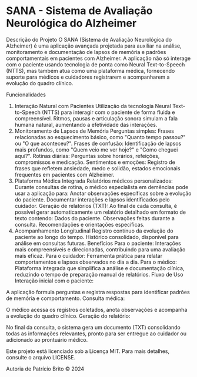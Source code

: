 # SANA - Sistema de Avaliação Neurológica do Alzheimer

Descrição do Projeto
O SANA (Sistema de Avaliação Neurológica do Alzheimer) é uma aplicação avançada projetada para auxiliar na análise, monitoramento e documentação de lapsos de memória e padrões comportamentais em pacientes com Alzheimer. A aplicação não só interage com o paciente usando tecnologia de ponta como Neural Text-to-Speech (NTTS), mas também atua como uma plataforma médica, fornecendo suporte para médicos e cuidadores registrarem e acompanharem a evolução do quadro clínico.

Funcionalidades
1. Interação Natural com Pacientes
Utilização da tecnologia Neural Text-to-Speech (NTTS) para interagir com o paciente de forma fluida e compreensível.
Ritmos, pausas e articulação sonora simulam a fala humana natural, aumentando a efetividade das interações.
2. Monitoramento de Lapsos de Memória
Perguntas simples: Frases relacionadas ao esquecimento básico, como "Quanto tempo passou?" ou "O que aconteceu?".
Frases de confusão: Identificação de lapsos mais profundos, como "Quem veio me ver hoje?" e "Como cheguei aqui?".
Rotinas diárias: Perguntas sobre horários, refeições, compromissos e medicação.
Sentimentos e emoções: Registro de frases que refletem ansiedade, medo e solidão, estados emocionais frequentes em pacientes com Alzheimer.
3. Plataforma Médica Integrada
Relatórios médicos personalizados: Durante consultas de rotina, o médico especialista em demências pode usar a aplicação para:
Anotar observações específicas sobre a evolução do paciente.
Documentar interações e lapsos identificados pelo cuidador.
Geração de relatórios (TXT): Ao final de cada consulta, é possível gerar automaticamente um relatório detalhado em formato de texto contendo:
Dados do paciente.
Observações feitas durante a consulta.
Recomendações e orientações específicas.
4. Acompanhamento Longitudinal
Registro contínuo da evolução do paciente ao longo do tempo.
Histórico consolidado, disponível para análise em consultas futuras.
Benefícios
Para o paciente: Interações mais compreensíveis e direcionadas, contribuindo para uma avaliação mais eficaz.
Para o cuidador: Ferramenta prática para relatar comportamentos e lapsos observados no dia a dia.
Para o médico: Plataforma integrada que simplifica a análise e documentação clínica, reduzindo o tempo de preparação manual de relatórios.
Fluxo de Uso
Interação inicial com o paciente:

A aplicação formula perguntas e registra respostas para identificar padrões de memória e comportamento.
Consulta médica:

O médico acessa os registros coletados, anota observações e acompanha a evolução do quadro clínico.
Geração do relatório:

No final da consulta, o sistema gera um documento (TXT) consolidando todas as informações relevantes, pronto para ser entregue ao cuidador ou adicionado ao prontuário médico.

Este projeto está licenciado sob a Licença MIT. Para mais detalhes, consulte o arquivo LICENSE.

Autoria de Patrício Brito © 2024
